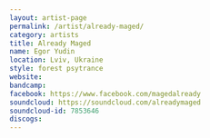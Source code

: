 ```yaml
---
layout: artist-page
permalink: /artist/already-maged/
category: artists
title: Already Maged
name: Egor Yudin
location: Lviv, Ukraine
style: forest psytrance
website: 
bandcamp: 
facebook: https://www.facebook.com/magedalready
soundcloud: https://soundcloud.com/alreadymaged
soundcloud-id: 7853646
discogs: 
---
```

